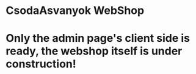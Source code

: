 # CsodaAsvanyok WebShop

# Only the admin page's client side is ready, the webshop itself is under construction!
